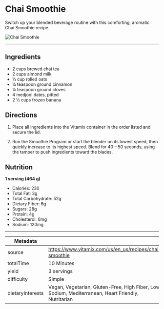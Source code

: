 # Chai Smoothie

Switch up your blended beverage routine with this comforting, aromatic Chai Smoothie recipe.

![Chai Smoothie](https://www.vitamix.com/content/dam/vitamix/home/recipes/q3-2024/ChaiSmoothie_470x449.jpg)

---

## Ingredients

- 2 cups brewed chai tea
- 2 cups almond milk
- ½ cup rolled oats
- ¼ teaspoon ground cinnamon
- ¼ teaspoon ground cloves
- 4 medjool dates, pitted
- 2 ½ cups frozen banana

## Directions

1. Place all ingredients into the Vitamix container in the order listed and secure the lid.

2. Run the Smoothie Program or start the blender on its lowest speed, then quickly increase to its highest speed. Blend for 40 – 50 seconds, using the tamper to push ingredients toward the blades.

## Nutrition

**1 serving (464 g)**

- Calories: 230
- Total Fat: 3g
- Total Carbohydrate: 52g
- Dietary Fiber: 6g
- Sugars: 28g
- Protein: 4g
- Cholesterol: 0mg
- Sodium: 120mg

---

| Metadata |  |
| --- | --- |
| source | https://www.vitamix.com/us/en_us/recipes/chai-smoothie |
| totalTime | 10 Minutes |
| yield | 3 servings |
| difficulty | Simple |
| dietaryInterests | Vegan, Vegetarian, Gluten-Free, High Fiber, Low Sodium, Mediterranean, Heart Friendly, Nutritarian |

